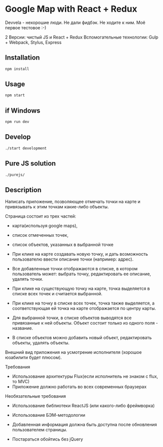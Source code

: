 # Google Map with React + Redux

Devvela - нехорошие люди. Не дали фидбэк. Не ходите к ним.
Моё первое тестовое :-)

2 Версии: чистый JS и React + Redux
Вспомогательные технологии: Gulp + Webpack, Stylus, Express

## Installation
```bash
npm install
```

## Usage

```bash
npm start
```
## if Windows

```bash
npm run dev
```

## Develop

```bash
./start development
```

## Pure JS solution

```bash
./purejs/
```

## Description

﻿Написать приложение, позволяющее отмечать точки на карте и привязывать к этим точкам какие-либо объекты.

Страница состоит из трех частей:

- карта(используя google maps),

- список отмеченных точек,

- список объектов, указанных в выбранной точке

+ При клике на карте создавать новую точку, и дать возможность пользователю ввести описание точки (например: адрес).

+ Все добавленные точки отображаются в списке, в котором пользователь может: выбрать точку, редактировать ее описание, удалять точки.

+ При клике на существующую точку на карте, точка выделяется в списке всех точек и считается выбранной.

+ При клике на точку в списке всех точек, точка также выделяется, а соответствующая ей точка на карте отображается по центру карты.

+ Для выбранной точки, в списке объектов выводятся все привязанные к ней объекты.
Объект состоит только из одного поля - название.

+ В списке объектов можно добавить новый объект, редактировать объекты, удалять объекты.

Внешний вид приложения на усмотрение исполнителя (хорошое юзабилити будет плюсом).


Требования
- Использование архитектуры Flux(если исполнитель не знаком с flux, то MVC)
- Приложение должно работать во всех современных браузерах

Необязательные требования

- Использование библиотеки ReactJS (или какого-либо фреймворка)

- Использование БЭМ-методологии

- Добавленная информация должна быть доступна после обновления пользователем страницы.

- Постараться обойтись без jQuery
